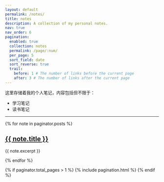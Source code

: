 ```yaml
---
layout: default
permalink: /notes/
title: notes
description: A collection of my personal notes.
nav: true
nav_order: 6
pagination:
  enabled: true
  collection: notes
  permalink: /page/:num/
  per_page: 5
  sort_field: date
  sort_reverse: true
  trail:
    before: 1 # The number of links before the current page
    after: 3 # The number of links after the current page
---
```


这里存储着我的个人笔记，内容包括但不限于：

- 学习笔记
- 读书笔记

---

{% for note in paginator.posts %}

  <h2><a href="{{ note.url }}">{{ note.title }}</a></h2>
  <p>{{ note.excerpt }}</p>
{% endfor %}

{% if paginator.total_pages > 1 %}
{% include pagination.html %}
{% endif %}
